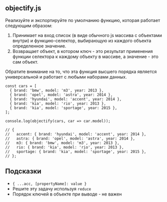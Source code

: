 ## objectify.js

Реализуйте и экспортируйте по умолчанию функцию, которая работает следующим образом:

1. Принимает на вход список (в виде обычного js массива с объектами внутри) и функцию-селектор, выбирающую из каждого объекта определенное значение.
2. Возвращает объект, в котором ключ - это результат применения функции селектора к каждому объекту в массиве, а значение - это сам объект.

Обратите внимание на то, что эта функция высшего порядка является универсальной и работает с любыми наборами данных.

```
const cars = [
  { brand: 'bmw', model: 'm3', year: 2013 },
  { brand: 'opel', model: 'astra', year: 2014 },
  { brand: 'hyundai', model: 'accent', year: 2014 },
  { brand: 'kia', model: 'rio', year: 2013 },
  { brand: 'kia', model: 'sportage', year: 2015 },
];

console.log(objectify(cars, car => car.model));

// {
//   accent: { brand: 'hyundai', model: 'accent', year: 2014 },
//   astra: { brand: 'opel', model: 'astra', year: 2014 },
//   m3: { brand: 'bmw', model: 'm3', year: 2013 },
//   rio: { brand: 'kia', model: 'rio', year: 2013 },
//   sportage: { brand: 'kia', model: 'sportage', year: 2015 },
// };
```

## Подсказки

* `{ ...acc, [propertyName]: value }`
* Решите эту задачу используя `reduce`
* Порядок ключей в объекте при выводе - не важен
